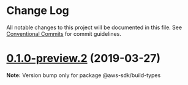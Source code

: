# Change Log

All notable changes to this project will be documented in this file.
See [Conventional Commits](https://conventionalcommits.org) for commit guidelines.

# [0.1.0-preview.2](https://github.com/aws/aws-sdk-js-v3/compare/@aws-sdk/build-types@0.1.0-preview.1...@aws-sdk/build-types@0.1.0-preview.2) (2019-03-27)

**Note:** Version bump only for package @aws-sdk/build-types
